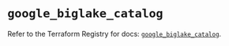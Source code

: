 # `google_biglake_catalog`

Refer to the Terraform Registry for docs: [`google_biglake_catalog`](https://registry.terraform.io/providers/hashicorp/google/5.22.0/docs/resources/biglake_catalog).
